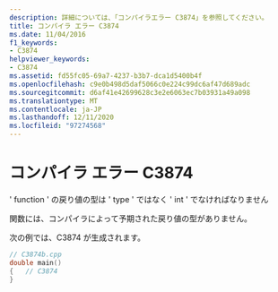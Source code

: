 ```yaml
---
description: 詳細については、「コンパイラエラー C3874」を参照してください。
title: コンパイラ エラー C3874
ms.date: 11/04/2016
f1_keywords:
- C3874
helpviewer_keywords:
- C3874
ms.assetid: fd55fc05-69a7-4237-b3b7-dca1d5400b4f
ms.openlocfilehash: c9e0b498d5daf5066c0e224c99dc6af47d689adc
ms.sourcegitcommit: d6af41e42699628c3e2e6063ec7b03931a49a098
ms.translationtype: MT
ms.contentlocale: ja-JP
ms.lasthandoff: 12/11/2020
ms.locfileid: "97274568"
---
```

# <a name="compiler-error-c3874"></a>コンパイラ エラー C3874

' function ' の戻り値の型は ' type ' ではなく ' int ' でなければなりません

関数には、コンパイラによって予期された戻り値の型がありません。

次の例では、C3874 が生成されます。

```cpp
// C3874b.cpp
double main()
{   // C3874
}
```
